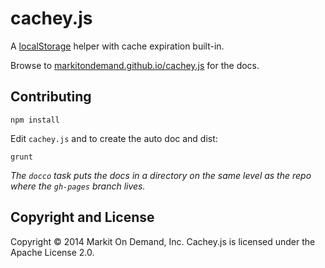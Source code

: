 # cachey.js

A [localStorage](http://diveintohtml5.info/storage.html) helper with cache expiration built-in. 

Browse to [markitondemand.github.io/cachey.js](http://markitondemand.github.io/cachey.js) for the docs.

## Contributing

`npm install`

Edit `cachey.js` and to create the auto doc and dist:

`grunt`

_The `docco` task puts the docs in a directory on the same level as the repo where the `gh-pages` branch lives._

## Copyright and License

Copyright &copy; 2014 Markit On Demand, Inc. Cachey.js is licensed under the Apache License 2.0.